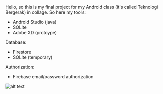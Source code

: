 Hello, so this is my final project for my Android class (it's called Teknologi Bergerak) in collage.
So here my tools:
- Android Studio (java)
- SQLite
- Adobe XD (protoype)

Database:
- Firestore
- SQLite (temporary)

Authorization:
- Firebase email/password authorization

![alt text](https://drive.google.com/open?id=1PRay_sowEHMxk6jHeYQhNubz8RZlSnyC)

